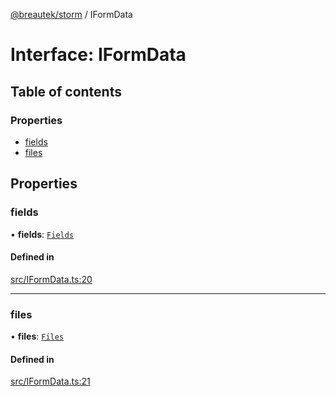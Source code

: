 [@breautek/storm](../README.md) / IFormData

# Interface: IFormData

## Table of contents

### Properties

- [fields](IFormData.md#fields)
- [files](IFormData.md#files)

## Properties

### fields

• **fields**: [`Fields`](formidable.Fields.md)

#### Defined in

[src/IFormData.ts:20](https://github.com/breautek/storm/blob/c3ad7fa/src/IFormData.ts#L20)

___

### files

• **files**: [`Files`](formidable.Files.md)

#### Defined in

[src/IFormData.ts:21](https://github.com/breautek/storm/blob/c3ad7fa/src/IFormData.ts#L21)
